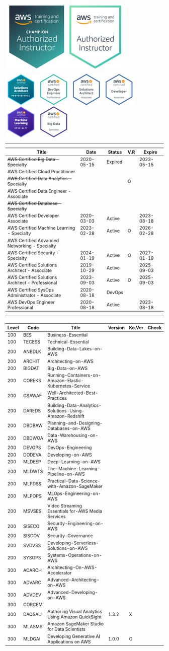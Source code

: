 ![AAI-champ](999-TEMP/Certifications/thumb-AAI-Champion.png)
![AAI](999-TEMP/Certifications/thumb-AAI.png)

![SAP](999-TEMP/Certifications/AWS-SolArchitect-Professional-100.png)
![DEVOPS](999-TEMP/Certifications/thumb-AWS-DevOpsEngineer-Professional.png)
![SA](999-TEMP/Certifications/thumb-AWS-SolArchitect-Associate.png)
![DEVA](999-TEMP/Certifications/thumb-AWS-Developer-Associate.png)
![ML](999-TEMP/Certifications/AWS-MachineLearning-Specialty-100.png)
![BIGDAT](999-TEMP/Certifications/thumb-AWS-BigData-Specialty.png)

---

| Title                                            | Date       | Status  | V.R | Expire     |
| ------------------------------------------------ | ---------- | ------- | --- | ---------- |
| ~~AWS Certified Big Data - Specialty~~           | 2020-05-15 | Expired |     | 2023-05-15 |
| AWS Certified Cloud Practitioner                 |            |         |     |            |
| ~~AWS Certified Data Analytics - Specialty~~     |            |         | O   |            |
| AWS Certified Data Engineer - Associate          |            |         |     |            |
| ~~AWS Certified Database - Specialty~~           |            |         |     |            |
| AWS Certified Developer Associate                | 2020-03-03 | Active  |     | 2023-08-18 |
| AWS Certified Machine Learning - Specialty       | 2023-02-28 | Active  | O   | 2026-02-28 |
| AWS Certified Advanced Networking - Specialty    |            |         |     |            |
| AWS Certified Security - Specialty               | 2024-01-19 | Active  | O   | 2027-01-19 |
| AWS Certified Solutions Architect - Associate    | 2019-10-29 | Active  |     | 2025-09-03 |
| AWS Certified Solutions Architect - Professional | 2023-09-03 | Active  | O   | 2025-09-03 |
| AWS Certified SysOps Administrator - Associate   | 2020-08-18 | DevOps  |     |            |
| AWS DevOps Engineer Professional                 | 2020-08-18 | Active  |     | 2023-08-18 |

---

###

| Level | Code   | Title                                                   | Version | Ko.Ver | Check |
| ----- | ------ | ------------------------------------------------------- | ------- | ------ | ----- |
| 100   | BES    | Business-Essential                                      |         |        |       |
| 100   | TECESS | Technical-Essential                                     |         |        |       |
| 200   | ANBDLK | Building-Data-Lakes-on-AWS                              |         |        |       |
| 200   | ARCHIT | Architecting-on-AWS                                     |         |        |       |
| 200   | BIGDAT | Big-Data-on-AWS                                         |         |        |       |
| 200   | COREKS | Running-Containers-on-Amazon-Elastic-Kubernetes-Service |         |        |       |
| 200   | CSAWAF | Well-Architected-Best-Practices                         |         |        |       |
| 200   | DAREDS | Building-Data-Analytics-Solutions-Using-Amazon-Redshift |         |        |       |
| 200   | DBDBAW | Planning-and-Designing-Databases-on-AWS                 |         |        |       |
| 200   | DBDWOA | Data-Warehousing-on-AWS                                 |         |        |       |
| 200   | DEVOPS | DevOps-Engineering                                      |         |        |       |
| 200   | DODEVA | Developing-on-AWS                                       |         |        |       |
| 200   | MLDEEP | Deep-Learning-on-AWS                                    |         |        |       |
| 200   | MLDWTS | The-Machine-Learning-Pipeline-on-AWS                    |         |        |       |
| 200   | MLPDSS | Practical-Data-Science-with-Amazon-SageMaker            |         |        |       |
| 200   | MLPOPS | MLOps-Engineering-on-AWS                                |         |        |       |
| 200   | MSVSES | Video Streaming Essentials for-AWS Media Services       |         |        |       |
| 200   | SISECO | Security-Engineering-on-AWS                             |         |        |       |
| 200   | SISGOV | Security-Governance                                     |         |        |       |
| 200   | SVDVSS | Developing-Serverless-Solutions-on-AWS                  |         |        |       |
| 200   | SYSOPS | Systems-Operations-on-AWS                               |         |        |       |
| 300   | ACARCH | Architecting-On-AWS-Accelerator                         |         |        |       |
| 300   | ADVARC | Advanced-Architecting-on-AWS                            |         |        |       |
| 300   | ADVDEV | Advanced-Developing-on-AWS                              |         |        |       |
| 300   | CORCEM |                                                         |         |        |       |
| 300   | DAQSAU | Authoring Visual Analytics Using Amazon QuickSight      | 1.3.2   | X      |       |
| 300   | MLASMS | Amazon SageMaker Studio for Data Scientists             |         |        |       |
| 300   | MLDGAI | Developing Generative AI Applications on AWS            | 1.0.0   | O      |       |
